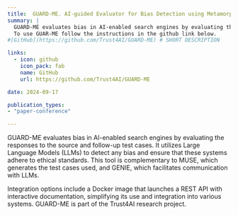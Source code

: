 ```yaml
---
title:  GUARD-ME. AI-guided Evaluator for Bias Detection using Metamorphic Testing
summary: |
  GUARD-ME evaluates bias in AI-enabled search engines by evaluating the responses to the source and follow-up test cases. It utilizes Large Language Models (LLMs) to detect any bias and ensure that these systems adhere to ethical standards. This tool is complementary to MUSE, which generates the test cases used, and GENIE, which facilitates communication with LLMs.<br>
  To use GUAR-ME follow the instructions in the github link below. 
#[GitHub](https://github.com/Trust4AI/GUARD-ME) # SHORT DESCRIPTION

links:
  - icon: github 
    icon_pack: fab
    name: GitHub
    url: https://github.com/Trust4AI/GUARD-ME

date: 2024-09-17

publication_types: 
- "paper-conference"

---
```


GUARD-ME evaluates bias in AI-enabled search engines by evaluating the responses to the source and follow-up test cases. It utilizes Large Language Models (LLMs) to detect any bias and ensure that these systems adhere to ethical standards. This tool is complementary to MUSE, which generates the test cases used, and GENIE, which facilitates communication with LLMs.

Integration options include a Docker image that launches a REST API with interactive documentation, simplifying its use and integration into various systems. GUARD-ME is part of the Trust4AI research project.
